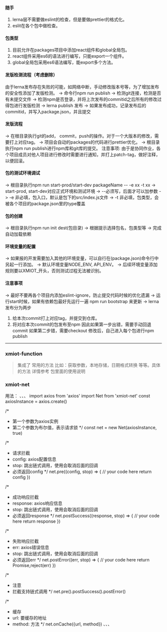 #### 随手
1. lerna层不需要做eslint的检查，但是要做prettier的格式化。
2. eslit在各个包中做检查。

#### 包类型
1. 目前允许在packages项目中添加react组件和global全局包。
2. react组件采用es6的语法进行编写，只能export一个组件。
3. global全局包采用es6语法编写，能export多个方法。

#### 发版检测流程（考虑删除）
由于lerna发布存在失败的可能，如网络中断，手动修改版本号等，为了增加发布的安全性添加了发版检测。
-> 命令行npm run publish
-> 检测git连接，检测是否有未提交文件
-> 检测npm是否登录，并将上次发布的commitid之后所有的修改过得包进行发版检测
-> lerna publish 发布
-> 如果发布成功，记录发布后的commitid，并写入package.json，并且提交

#### 发版流程
-> 在根目录执行git的add， commit，push的操作。对于一个大版本的修改，需要打上对应tag。
-> 项目会自动的packages的代码进行prettier优化。
-> 根目录执行npm run publish进行npm库和git库的提交。
注意事项: 由于是协同作业，各个项目成员对他人项目进行修改时需要进行通知，并打上patch-tag，做好注释，以便回滚。

#### 包的测试环境调试
-> 根目录执行npm run start-prod/start-dev packageName -- -e xx -t xx
-> start-prod, start-dev对应正式环境和测试环境
-> --必须写，后面才可以加参数
-> -e 非必填，包入口，默认是包下的src/index.js文件
-> -t 非必填，包类型，会被各个项目的package.json里的type覆盖 

#### 包的创建
-> 根目录执行npm run init dest(包目录)
-> 根据提示选择包名，包类型等
-> 完成自动加载依赖

#### 环境变量的配置
-> 如果报的开发需要加入其他的环境变量，可以自行在(package.json)命令行中另起一行添加。
-> 默认环境变量NODE_ENV, API_ENV。
-> 后续环境变量添加规则要以XMIOT_开头，否则测试过程无法被识别。

#### 注意事项
-> 最好不要再各个项目内添加eslint-ignore，防止提交代码时候的优化遗漏
-> 运行start时候，如果有依赖包最好先运行一遍 npm run bootstrap 来更新
-> lerna发布分为两步
  1. 给本次commit打上对应tag，并提交到仓库。
  2. 将对应本次commit的包发布至npm
  因此如果第一步出错，需要手动回退commit
  如果第二步错，需要checkout 修改后，自己进入每个包进行npm publish

---
### xmiot-function 
> 集成了 常用的方法 比如：获取参数，本地存储，日期格式转换 等等。具体的方法 详情参考 包里面的使用说明

### xmiot-net
用法：
、、、
  import axios from 'axios'
  import Net from 'xmiot-net'
  const axiosInstance = axios.create()

  /*
   * 第一个参数为axios实例
   * 第二个参数为布尔值，表示请求锁
   */
  const net = new Net(axiosInstance, true)

  /*
   * 请求拦截
   * config: axios配置信息
   * stop: 跳出链式调用，使用会取消后面的回调
   * 必须返回config
   */ 
  net.pre((config, stop) => {
    // your code here
    return config
  })

  /*
   * 成功响应拦截
   * response: axios响应信息
   * stop: 跳出链式调用，使用会取消后面的回调
   * 必须返回response
   */ 
  net.postSuccess((response, stop) => {
    // your code here
    return response
  })

  /*
   * 失败响应拦截
   * err: axios错误信息
   * stop: 跳出链式调用，使用会取消后面的回调
   * 必须返回err
   */ 
  net.postError((err, stop) => {
    // your code here
    return Promise,reject(err)
  })

  /*
   * 注意
   * 拦截支持链式调用
   */
  net.pre().postSuccess().postError()

  /*
   * 缓存
   * url: 要缓存的地址
   * method: 方法
   */
  net.onCache({url, method})
、、、
